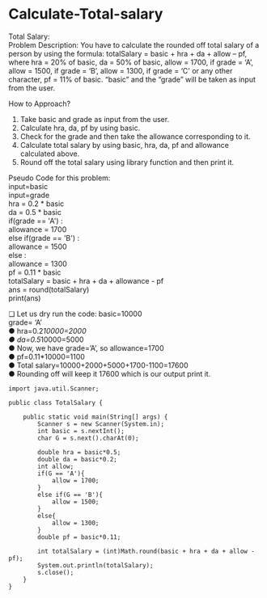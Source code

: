 # Calculate-Total-salary

Total Salary:  
Problem Description: You have to calculate the rounded off total salary of a person by using
the formula: totalSalary = basic + hra + da + allow – pf, where hra = 20% of basic, da = 50% of
basic, allow = 1700, if grade = ‘A’, allow = 1500, if grade = ‘B’, allow = 1300, if grade = ‘C' or
any other character, pf = 11% of basic. “basic” and the “grade” will be taken as input from the
user.

How to Approach?
1. Take basic and grade as input from the user.
2. Calculate hra, da, pf by using basic.
3. Check for the grade and then take the allowance corresponding to it.
4. Calculate total salary by using basic, hra, da, pf and allowance calculated above.
5. Round off the total salary using library function and then print it.
   
Pseudo Code for this problem:  
input=basic  
input=grade  
hra = 0.2 * basic  
da = 0.5 * basic  
if(grade == 'A') :  
 allowance = 1700  
else if(grade == 'B') :  
 allowance = 1500  
 else :  
 allowance = 1300  
pf = 0.11 * basic  
totalSalary = basic + hra + da + allowance - pf  
ans = round(totalSalary)  
print(ans)  

❏ Let us dry run the code:
basic=10000  
grade= ‘A’  
● hra=0.2*10000=2000  
● da=0.5*10000=5000  
● Now, we have grade=’A’, so allowance=1700  
● pf=0.11*10000=1100  
● Total salary=10000+2000+5000+1700-1100=17600  
● Rounding off will keep it 17600 which is our output print it.  

    import java.util.Scanner;

    public class TotalSalary {

        public static void main(String[] args) {
            Scanner s = new Scanner(System.in);
            int basic = s.nextInt();
            char G = s.next().charAt(0);
        
            double hra = basic*0.5;
            double da = basic*0.2;
            int allow;
            if(G == 'A'){
                allow = 1700;
            }
            else if(G == 'B'){
                allow = 1500;
            }
            else{
                allow = 1300;
            }
            double pf = basic*0.11;

            int totalSalary = (int)Math.round(basic + hra + da + allow - pf);
            System.out.println(totalSalary);
            s.close();
        }
    }
